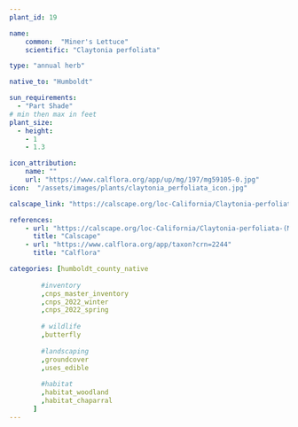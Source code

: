 ```yaml
---
plant_id: 19

name: 
    common:  "Miner's Lettuce"  
    scientific: "Claytonia perfoliata"   

type: "annual herb"

native_to: "Humboldt"

sun_requirements:
  - "Part Shade"
# min then max in feet
plant_size:
  - height: 
    - 1
    - 1.3

icon_attribution: 
    name: ""
    url: "https://www.calflora.org/app/up/mg/197/mg59105-0.jpg" 
icon:  "/assets/images/plants/claytonia_perfoliata_icon.jpg"

calscape_link: "https://calscape.org/loc-California/Claytonia-perfoliata-(Miner's-Lettuce)"

references:
    - url: "https://calscape.org/loc-California/Claytonia-perfoliata-(Miner's-Lettuce)"
      title: "Calscape"
    - url: "https://www.calflora.org/app/taxon?crn=2244"
      title: "Calflora"

categories: [humboldt_county_native
        
        #inventory 
        ,cnps_master_inventory
        ,cnps_2022_winter
        ,cnps_2022_spring
        
        # wildlife
        ,butterfly
         
        #landscaping
        ,groundcover
        ,uses_edible
        
        #habitat
        ,habitat_woodland
        ,habitat_chaparral
      ]
---
```


